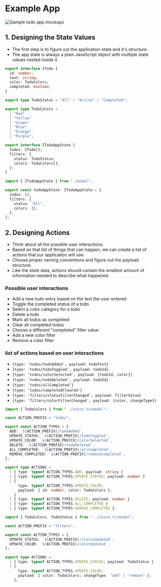 # Example App

![Sample todo app mockups](https://redux.js.org/assets/images/todos-app-screenshot-b88cee51d457022943b3697ac0b010a7.png)




## 1. Designing the State Values

- The first step is to figure out the application state and it's structure.
- The app state is always a plain JavaScript object with multiple state values nested inside  it.

```ts
export interface ITodo {
  id: number;
  text: string;
  color: TodoColors;
  completed: boolean;
}

export type TodoStatus = "All" | "Active" | "Completed";

export type TodoColors =
  | "Red"
  | "Yellow"
  | "Green"
  | "Blue"
  | "Orange"
  | "Purple";

export interface ITodoAppState {
  todos: ITodo[];
  filters: {
    status: TodoStatus;
    colors: TodoColors[];
  };
}
```

```ts
import { ITodoAppState } from "./model";

export const todoAppState: ITodoAppState = {
  todos: [],
  filters: {
    status: "All",
    colors: [],
  },
};

```


## 2. Designing Actions

- Think about all the possible user interactions.
- Based on that list of things that can happen, we can create a list of actions that our application will use.
- Choose proper naming conventions and figure out the payload structure.
- Like the state data, actions should contain the smallest amount of information needed to describe what happened.


### Possible user interactions

- Add a new todo entry based on the text the user entered
- Toggle the completed status of a todo
- Select a color category for a todo
- Delete a todo
- Mark all todos as completed
- Clear all completed todos
- Choose a different "completed" filter value
- Add a new color filter
- Remove a color filter

###  list of actions based on user interactions

- `{type: 'todos/todoAdded', payload: todoText}`
- `{type: 'todos/todoToggled', payload: todoId}`
- `{type: 'todos/colorSelected', payload: {todoId, color}}`
- `{type: 'todos/todoDeleted', payload: todoId}`
- `{type: 'todos/allCompleted'}`
- `{type: 'todos/completedCleared'}`
- `{type: 'filters/statusFilterChanged', payload: filterValue}`
- `{type: 'filters/colorFilterChanged', payload: {color, changeType}}`

```ts
import { TodoColors } from "../store.ts/model";

const ACTION_PREFIX = "todos";

export const ACTION_TYPES = {
  ADD: `${ACTION_PREFIX}/todoAdded`,
  UPDATE_STATUS: `${ACTION_PREFIX}/todoToggled`,
  UPDATE_COLOR: `${ACTION_PREFIX}/colorSelected`,
  DELETE: `${ACTION_PREFIX}/todoDeleted`,
  ALL_COMPLETED: `${ACTION_PREFIX}/allCompleted`,
  REMOVE_COMPLETED: `${ACTION_PREFIX}/removeCompleted`,
};

export type ACTIONS =
  | { type: typeof ACTION_TYPES.ADD; payload: string }
  | { type: typeof ACTION_TYPES.UPDATE_STATUS; payload: number }
  | {
      type: typeof ACTION_TYPES.UPDATE_COLOR;
      payload: { id: number; color: TodoColors };
    }
  | { type: typeof ACTION_TYPES.DELETE; payload: number }
  | { type: typeof ACTION_TYPES.ALL_COMPLETED }
  | { type: typeof ACTION_TYPES.REMOVE_COMPLETED };

```

```ts
import { TodoColors, TodoStatus } from "../store.ts/model";

const ACTION_PREFIX = "filters";

export const ACTION_TYPES = {
  UPDATE_STATUS: `${ACTION_PREFIX}/statusUpdated`,
  UPDATE_COLOR: `${ACTION_PREFIX}/colorUpdated`,
};

export type ACTIONS =
  | { type: typeof ACTION_TYPES.UPDATE_STATUS; payload: TodoStatus }
  | {
      type: typeof ACTION_TYPES.UPDATE_COLOR;
      payload: { color: TodoColors; changeType: "add" | "remove" };
    };

```
